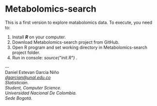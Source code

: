 # Metabolomics-search

This is a first version to explore matabolomics data. To execute, you need to:

1.  Install ***R*** on your computer.
2.  Download Metabolomics-search project from GitHub.
3.  Open R program and set working directory in Metabolomics-search project folder.
4.  Run in console: *source("init.R")* .

\--\
Daniel Estevan Garcia Niño\
[*dgarcian\@unal.edu.co*](mailto:dgarcian@unal.edu.co)*\
Statistician.\
Student, Computer Science.\
Universidad Nacional De Colombia.\
Sede Bogotá.*
